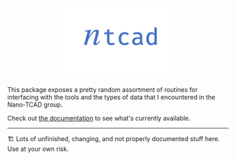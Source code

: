 <p align="center">
  <a href="https://github.com/vetschn/ntcad"><img alt="ntcad" src="./ntcad_logo.png" width="50%"></a>
</p>

This package exposes a pretty random assortment of routines for
interfacing with the tools and the types of data that I encountered in
the Nano-TCAD group.

Check out [the documentation](https://vetschn.github.io/ntcad/) to see what's
currently available.

---

🏗️ Lots of unfinished, changing, and not properly documented stuff here. Use at your own risk.
